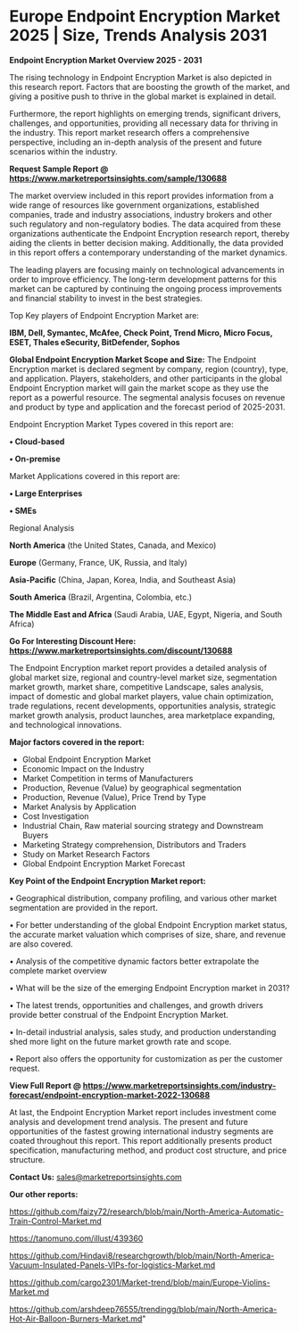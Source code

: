  # Europe Endpoint Encryption Market 2025 | Size, Trends Analysis 2031

<Strong> Endpoint Encryption Market Overview 2025 - 2031</strong>

The rising technology in Endpoint Encryption Market is also depicted in this research report. Factors that are boosting the growth of the market, and giving a positive push to thrive in the global market is explained in detail.

Furthermore, the report highlights on emerging trends, significant drivers, challenges, and opportunities, providing all necessary data for thriving in the industry. This report market research offers a comprehensive perspective, including an in-depth analysis of the present and future scenarios within the industry.

<strong>Request Sample Report @ <a href=https://www.marketreportsinsights.com/sample/130688>https://www.marketreportsinsights.com/sample/130688</a></strong>

The market overview included in this report provides information from a wide range of resources like government organizations, established companies, trade and industry associations, industry brokers and other such regulatory and non-regulatory bodies. The data acquired from these organizations authenticate the Endpoint Encryption research report, thereby aiding the clients in better decision making. Additionally, the data provided in this report offers a contemporary understanding of the market dynamics.

The leading players are focusing mainly on technological advancements in order to improve efficiency. The long-term development patterns for this market can be captured by continuing the ongoing process improvements and financial stability to invest in the best strategies.

Top Key players of Endpoint Encryption Market are:

<strong>IBM, Dell, Symantec, McAfee, Check Point, Trend Micro, Micro Focus, ESET, Thales eSecurity, BitDefender, Sophos</strong>

<strong><b>Global Endpoint Encryption Market Scope and Size:</b></strong>
The Endpoint Encryption market is declared segment by company, region (country), type, and application. Players, stakeholders, and other participants in the global Endpoint Encryption market will gain the market scope as they use the report as a powerful resource. The segmental analysis focuses on revenue and product by type and application and the forecast period of 2025-2031.

Endpoint Encryption Market Types covered in this report are:

<strong>• Cloud-based

• On-premise</strong>

Market Applications covered in this report are:

<strong>• Large Enterprises

• SMEs</strong> 

Regional Analysis

<strong>North America</strong> (the United States, Canada, and Mexico)

<strong>Europe</strong> (Germany, France, UK, Russia, and Italy)

<strong>Asia-Pacific</strong> (China, Japan, Korea, India, and Southeast Asia)

<strong>South America</strong> (Brazil, Argentina, Colombia, etc.)

<strong>The Middle East and Africa</strong> (Saudi Arabia, UAE, Egypt, Nigeria, and South Africa)

<strong>Go For Interesting Discount Here: <a href=https://www.marketreportsinsights.com/discount/130688>https://www.marketreportsinsights.com/discount/130688</a></strong>

The Endpoint Encryption market report provides a detailed analysis of global market size, regional and country-level market size, segmentation market growth, market share, competitive Landscape, sales analysis, impact of domestic and global market players, value chain optimization, trade regulations, recent developments, opportunities analysis, strategic market growth analysis, product launches, area marketplace expanding, and technological innovations.

<strong><b>Major factors covered in the report:</b></strong>
<ul>
  <li>Global Endpoint Encryption Market </li>
  <li>Economic Impact on the Industry</li>
  <li>Market Competition in terms of Manufacturers</li>
  <li>Production, Revenue (Value) by geographical segmentation</li>
  <li>Production, Revenue (Value), Price Trend by Type</li>
  <li>Market Analysis by Application</li>
  <li>Cost Investigation</li>
  <li>Industrial Chain, Raw material sourcing strategy and Downstream Buyers</li>
  <li>Marketing Strategy comprehension, Distributors and Traders</li>
  <li>Study on Market Research Factors</li>
  <li>Global Endpoint Encryption Market Forecast</li>
</ul>

<strong><b>Key Point of the Endpoint Encryption Market report:</b></strong>

• Geographical distribution, company profiling, and various other market segmentation are provided in the report.

• For better understanding of the global Endpoint Encryption market status, the accurate market valuation which comprises of size, share, and revenue are also covered.

• Analysis of the competitive dynamic factors better extrapolate the complete market overview

• What will be the size of the emerging Endpoint Encryption market in 2031?

• The latest trends, opportunities and challenges, and growth drivers provide better construal of the Endpoint Encryption Market.

• In-detail industrial analysis, sales study, and production understanding shed more light on the future market growth rate and scope.

• Report also offers the opportunity for customization as per the customer request.

<strong><b>View Full Report @ <a href=https://www.marketreportsinsights.com/industry-forecast/endpoint-encryption-market-2022-130688>https://www.marketreportsinsights.com/industry-forecast/endpoint-encryption-market-2022-130688</a></b></strong>


At last, the Endpoint Encryption Market report includes investment come analysis and development trend analysis. The present and future opportunities of the fastest growing international industry segments are coated throughout this report. This report additionally presents product specification, manufacturing method, and product cost structure, and price structure.

<strong>Contact Us:</strong>
sales@marketreportsinsights.com

<strong>Our other reports:</strong>

<a href=https://github.com/faizy72/research/blob/main/North-America-Automatic-Train-Control-Market.md>https://github.com/faizy72/research/blob/main/North-America-Automatic-Train-Control-Market.md</a>

<a href=https://tanomuno.com/illust/439360>https://tanomuno.com/illust/439360</a>

<a href=https://github.com/Hindavi8/researchgrowth/blob/main/North-America-Vacuum-Insulated-Panels-VIPs-for-logistics-Market.md>https://github.com/Hindavi8/researchgrowth/blob/main/North-America-Vacuum-Insulated-Panels-VIPs-for-logistics-Market.md</a>

<a href=https://github.com/cargo2301/Market-trend/blob/main/Europe-Violins-Market.md>https://github.com/cargo2301/Market-trend/blob/main/Europe-Violins-Market.md</a>

<a href=https://github.com/arshdeep76555/trendingg/blob/main/North-America-Hot-Air-Balloon-Burners-Market.md>https://github.com/arshdeep76555/trendingg/blob/main/North-America-Hot-Air-Balloon-Burners-Market.md</a>"
